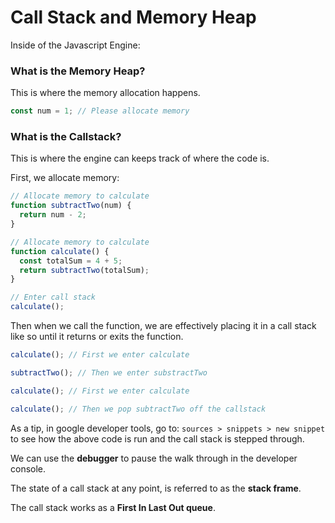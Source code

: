 # Call Stack and Memory Heap

Inside of the Javascript Engine:

### What is the Memory Heap?

This is where the memory allocation happens.

```javascript
const num = 1; // Please allocate memory
```

### What is the Callstack?

This is where the engine can keeps track of where the code is.

First, we allocate memory:

```javascript
// Allocate memory to calculate
function subtractTwo(num) {
  return num - 2;
}

// Allocate memory to calculate
function calculate() {
  const totalSum = 4 + 5;
  return subtractTwo(totalSum);
}

// Enter call stack
calculate();
```

Then when we call the function, we are effectively placing it in a call stack like so until it returns or exits the function.

```javascript
calculate(); // First we enter calculate
```

```javascript
subtractTwo(); // Then we enter substractTwo
```

```javascript
calculate(); // First we enter calculate
```

```javascript
calculate(); // Then we pop subtractTwo off the callstack
```

As a tip, in google developer tools, go to:
`sources > snippets > new snippet` to see how the above code is run and the call stack is stepped through.

We can use the **debugger** to pause the walk through in the developer console.

The state of a call stack at any point, is referred to as the **stack frame**.

The call stack works as a **First In Last Out queue**.

